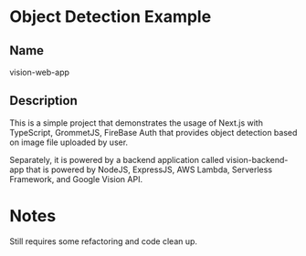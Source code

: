 # Object Detection Example

## Name

vision-web-app

## Description

This is a simple project that demonstrates the usage of Next.js with TypeScript, GrommetJS, FireBase Auth that provides object detection based on image file uploaded by user.

Separately, it is powered by a backend application called vision-backend-app that is powered by NodeJS, ExpressJS, AWS Lambda, Serverless Framework, and Google Vision API.

# Notes

Still requires some refactoring and code clean up.
